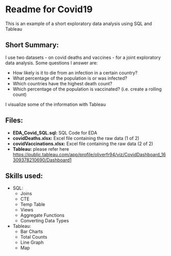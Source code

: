 # Readme for Covid19

This is an example of a short exploratory data analysis using SQL and Tableau

## Short Summary:

I use two datasets - on covid deaths and vaccines - for a joint exploratory data analysis. Some questions I answer are:

- How likely is it to die from an infection in a certain country?
- What percentage of the population is or was infected?
- Which countries have the highest death count?
- Which percentage of the population is vaccinated? (i.e. create a rolling count)

I visualize some of the information with Tableau

## Files:

- **EDA_Covid_SQL.sql:** SQL Code for EDA
- **covidDeaths.xlsx:** Excel file containing the raw data (1 of 2)
- **covidVaccinations.xlsx:** Excel file containing the raw data (2 of 2)
- **Tableau:** please refer here https://public.tableau.com/app/profile/oliverfr94/viz/CovidDashboard_16309378210690/Dashboard1

## Skills used:

- SQL:
    - Joins
    - CTE
    - Temp Table
    - Views
    - Aggregate Functions
    - Converting Data Types
- Tableau:
    - Bar Charts
    - Total Counts
    - Line Graph
    - Map
